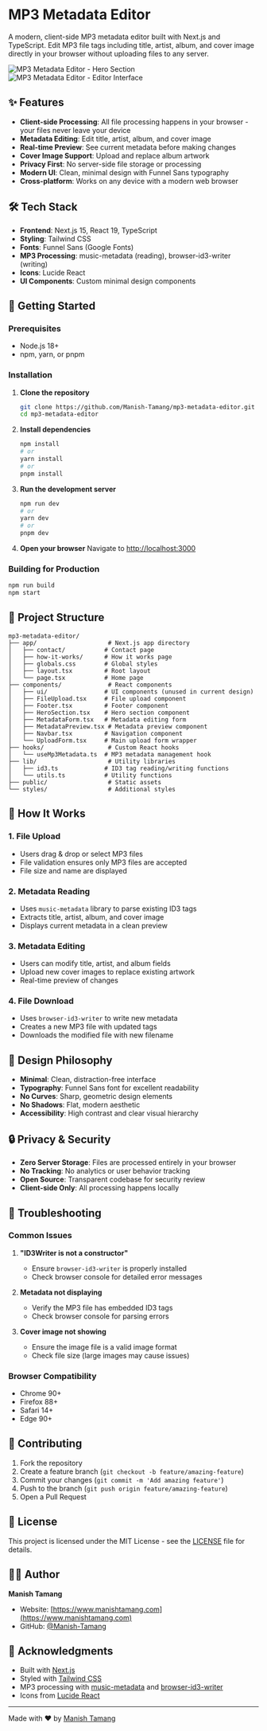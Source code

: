 # MP3 Metadata Editor

A modern, client-side MP3 metadata editor built with Next.js and TypeScript. Edit MP3 file tags including title, artist, album, and cover image directly in your browser without uploading files to any server.

![MP3 Metadata Editor - Hero Section](Screenshot%202025-08-10%20234240.png)
![MP3 Metadata Editor - Editor Interface](Screenshot%202025-08-10%20234308.png)

## ✨ Features

- **Client-side Processing**: All file processing happens in your browser - your files never leave your device
- **Metadata Editing**: Edit title, artist, album, and cover image
- **Real-time Preview**: See current metadata before making changes
- **Cover Image Support**: Upload and replace album artwork
- **Privacy First**: No server-side file storage or processing
- **Modern UI**: Clean, minimal design with Funnel Sans typography
- **Cross-platform**: Works on any device with a modern web browser

## 🛠️ Tech Stack

- **Frontend**: Next.js 15, React 19, TypeScript
- **Styling**: Tailwind CSS
- **Fonts**: Funnel Sans (Google Fonts)
- **MP3 Processing**: music-metadata (reading), browser-id3-writer (writing)
- **Icons**: Lucide React
- **UI Components**: Custom minimal design components

## 🚀 Getting Started

### Prerequisites

- Node.js 18+ 
- npm, yarn, or pnpm

### Installation

1. **Clone the repository**
   ```bash
   git clone https://github.com/Manish-Tamang/mp3-metadata-editor.git
   cd mp3-metadata-editor
   ```

2. **Install dependencies**
   ```bash
   npm install
   # or
   yarn install
   # or
   pnpm install
   ```

3. **Run the development server**
   ```bash
   npm run dev
   # or
   yarn dev
   # or
   pnpm dev
   ```

4. **Open your browser**
   Navigate to [http://localhost:3000](http://localhost:3000)

### Building for Production

```bash
npm run build
npm start
```

## 📁 Project Structure

```
mp3-metadata-editor/
├── app/                    # Next.js app directory
│   ├── contact/           # Contact page
│   ├── how-it-works/      # How it works page
│   ├── globals.css        # Global styles
│   ├── layout.tsx         # Root layout
│   └── page.tsx           # Home page
├── components/             # React components
│   ├── ui/                # UI components (unused in current design)
│   ├── FileUpload.tsx     # File upload component
│   ├── Footer.tsx         # Footer component
│   ├── HeroSection.tsx    # Hero section component
│   ├── MetadataForm.tsx   # Metadata editing form
│   ├── MetadataPreview.tsx # Metadata preview component
│   ├── Navbar.tsx         # Navigation component
│   └── UploadForm.tsx     # Main upload form wrapper
├── hooks/                  # Custom React hooks
│   └── useMp3Metadata.ts  # MP3 metadata management hook
├── lib/                    # Utility libraries
│   ├── id3.ts             # ID3 tag reading/writing functions
│   └── utils.ts           # Utility functions
├── public/                 # Static assets
└── styles/                 # Additional styles
```

## 🔧 How It Works

### 1. File Upload
- Users drag & drop or select MP3 files
- File validation ensures only MP3 files are accepted
- File size and name are displayed

### 2. Metadata Reading
- Uses `music-metadata` library to parse existing ID3 tags
- Extracts title, artist, album, and cover image
- Displays current metadata in a clean preview

### 3. Metadata Editing
- Users can modify title, artist, and album fields
- Upload new cover images to replace existing artwork
- Real-time preview of changes

### 4. File Download
- Uses `browser-id3-writer` to write new metadata
- Creates a new MP3 file with updated tags
- Downloads the modified file with new filename

## 🎨 Design Philosophy

- **Minimal**: Clean, distraction-free interface
- **Typography**: Funnel Sans font for excellent readability
- **No Curves**: Sharp, geometric design elements
- **No Shadows**: Flat, modern aesthetic
- **Accessibility**: High contrast and clear visual hierarchy

## 🔒 Privacy & Security

- **Zero Server Storage**: Files are processed entirely in your browser
- **No Tracking**: No analytics or user behavior tracking
- **Open Source**: Transparent codebase for security review
- **Client-side Only**: All processing happens locally

## 🐛 Troubleshooting

### Common Issues

1. **"ID3Writer is not a constructor"**
   - Ensure `browser-id3-writer` is properly installed
   - Check browser console for detailed error messages

2. **Metadata not displaying**
   - Verify the MP3 file has embedded ID3 tags
   - Check browser console for parsing errors

3. **Cover image not showing**
   - Ensure the image file is a valid image format
   - Check file size (large images may cause issues)

### Browser Compatibility

- Chrome 90+
- Firefox 88+
- Safari 14+
- Edge 90+

## 🤝 Contributing

1. Fork the repository
2. Create a feature branch (`git checkout -b feature/amazing-feature`)
3. Commit your changes (`git commit -m 'Add amazing feature'`)
4. Push to the branch (`git push origin feature/amazing-feature`)
5. Open a Pull Request

## 📄 License

This project is licensed under the MIT License - see the [LICENSE](LICENSE) file for details.

## 👨‍💻 Author

**Manish Tamang**
- Website: [https://www.manishtamang.com](https://www.manishtamang.com)
- GitHub: [@Manish-Tamang](https://github.com/Manish-Tamang)

## 🙏 Acknowledgments

- Built with [Next.js](https://nextjs.org/)
- Styled with [Tailwind CSS](https://tailwindcss.com/)
- MP3 processing with [music-metadata](https://github.com/Borewit/music-metadata) and [browser-id3-writer](https://github.com/egoroof/browser-id3-writer)
- Icons from [Lucide React](https://lucide.dev/)

---

Made with ❤️ by [Manish Tamang](https://www.manishtamang.com)
